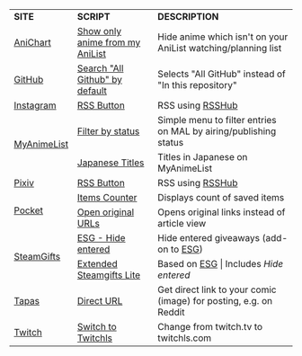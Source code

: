 <table>
    <tr>
        <td><b>SITE</b></td>
        <td><b>SCRIPT</b></td>
        <td><b>DESCRIPTION</b></td>
    </tr>
    <tr>
        <td><a href="https://anichart.net">AniChart</a></td>
        <td><a href="https://github.com/Jorengarenar/userscripts/raw/master/AniChart/Show_only_anime_from_my_AniList.user.js">Show only anime from my AniList</a></td>
        <td>Hide anime which isn't on your AniList watching/planning list</td>
    </tr>
    <tr>
        <td><a href="https://github.com">GitHub</a></td>
        <td><a href="https://github.com/Jorengarenar/userscripts/raw/master/GitHub/Search_All_Github_by_default.user.js">Search "All Github" by default</a></td>
        <td>Selects "All GitHub" instead of "In this repository"</td>
    </tr>
    <tr>
        <td><a href="https://www.instagram.com">Instagram</a></td>
        <td><a href="https://github.com/Jorengarenar/userscripts/raw/master/Instagram/RSS_Button.user.js">RSS Button</a></td>
        <td>RSS using <a href="https://rsshub.app">RSSHub</a></td>
    </tr>
    <tr>
        <td rowspan=3><a href="https://myanimelist.net">MyAnimeList</a></td>
    </tr>
    <tr>
        <td><a href="https://github.com/Jorengarenar/userscripts/raw/master/MyAnimeList/Filter_by_status.user.js">Filter by status</a></td>
        <td>Simple menu to filter entries on MAL by airing/publishing status</td>
    </tr>
    <tr>
        <td><a href="https://github.com/Jorengarenar/userscripts/raw/master/MyAnimeList/Japanese_Titles.user.js">Japanese Titles</a></td>
        <td>Titles in Japanese on MyAnimeList</td>
    </tr>
    <tr>
        <td><a href="https://www.pixiv.net">Pixiv</a></td>
        <td><a href="https://github.com/Jorengarenar/userscripts/raw/master/Pixiv/RSS_Button.user.js">RSS Button</a></td>
        <td>RSS using <a href="https://rsshub.app">RSSHub</a></td>
    </tr>
    <tr>
        <td rowspan=3><a href="https://app.getpocket.com">Pocket</a></td>
    </tr>
    <tr>
        <td><a href="https://github.com/Jorengarenar/userscripts/raw/master/Pocket/Items_Counter.user.js">Items Counter</a></td>
        <td>Displays count of saved items </td>
    </tr>
    <tr>
        <td><a href="https://github.com/Jorengarenar/userscripts/raw/master/Pocket/Open_original_URLs.user.js">Open original URLs</a></td>
        <td>Opens original links instead of article view</td>
    </tr>
    <tr>
        <td rowspan=2><a href="https://www.steamgifts.com">SteamGifts</a></td>
        <td><a href="https://github.com/Jorengarenar/userscripts/raw/master/SteamGifts/ESG_Hide_entered.user.js">ESG - Hide entered</a></td>
        <td>Hide entered giveaways (add-on to <a href="https://github.com/nandee95/Extended_Steamgifts">ESG</a>)</td>
    </tr>
    <tr>
        <td><a href="https://github.com/Jorengarenar/userscripts/raw/master/SteamGifts/Extended_Steamgifts_Lite.user.js">Extended Steamgifts Lite</a></td>
        <td>Based on <a href="https://github.com/nandee95/Extended_Steamgifts">ESG</a> | Includes <i>Hide entered</i></td>
    </tr>
    <tr>
        <td><a href="https://tapas.io">Tapas</a></td>
        <td><a href="https://github.com/Jorengarenar/userscripts/raw/master/Tapas/Direct_URL.user.js">Direct URL</a></td>
        <td>Get direct link to your comic (image) for posting, e.g. on Reddit</td>
    </tr>
    <tr>
        <td><a href="https://www.twitch.tv">Twitch</a></td>
        <td><a href="https://github.com/Jorengarenar/userscripts/raw/master/Twitch/Switch_to_Twitchls.user.js">Switch to Twitchls</a></td>
        <td>Change from twitch.tv to twitchls.com</td>
    </tr>
    <!--
    <tr>
        <td><a href="https://twitter.com">Twitter</a></td>
        <td><a href="https://github.com/Jorengarenar/userscripts/raw/master/Twitter/RSS_Button.user.js">RSS Button</a></td>
        <td>RSS using <a href="https://twitrss.me">TwitRSS.me</a></td>
    </tr>
    -->
</table>
